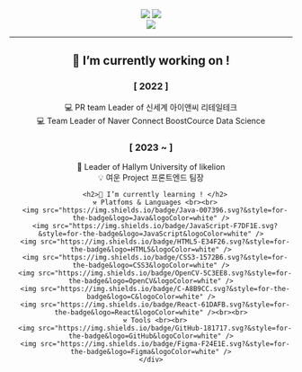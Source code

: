 <html>
  <head>
  <meta charset="UTF-8">
  </head>
  <body>
    <div align="center">
      <img src="https://capsule-render.vercel.app/api?type=wave&color=auto&height=300&position=absolute&section=header&text=HwaYoung_GitHub:)&fontSize=40" />
      <picture>
      <source 
        srcset="https://github-readme-stats.vercel.app/api?username=sanchaehwa&show_icons=true&theme=dark"
        media="(prefers-color-scheme: dark)"
      />
      <source
        srcset="https://github-readme-stats.vercel.app/api?username=sanchaehwa&show_icons=true"
        media="(prefers-color-scheme: light), (prefers-color-scheme: no-preference)"
      />                      
      <img src="https://github-readme-stats.vercel.app/api?username=sanchaehwa&show_icons=true" />
      </picture>
      <br>
      <a href="https://hits.seeyoufarm.com"><img src="https://hits.seeyoufarm.com/api/count/incr/badge.svg?url=https%3A%2F%2Fgithub.com%2Fgjbae1212%2Fhit-counter&count_bg=%23E5D2E6&title_bg=%23FF8787&icon=linux.svg&icon_color=%23E7E7E7&title=hits&edge_flat=false"/></a>
      <br>
      <hr width=”50” color=”#0000” noshade />
      <h2> 🔭 I’m currently working on ! </h2>
        <h3>[ 2022 ]</h3> 
        💻 PR team Leader of 신세계 아이앤씨 리테일테크  <br> 
        💻 Team Leader of Naver Connect BoostCource Data Science
        <h3> [ 2023 ~ ] </h3>
        🦁 Leader of Hallym University of likelion  <br>
        💡 여운 Project 프론트엔드 팀장 <br>

      <h2>🌱 I’m currently learning ! </h2>
      ⚒️ Platfoms & Languages <br><br>
      <img src="https://img.shields.io/badge/Java-007396.svg?&style=for-the-badge&logo=Java&logoColor=white" />
      <img src="https://img.shields.io/badge/JavaScript-F7DF1E.svg?&style=for-the-badge&logo=JavaScript&logoColor=white" />
      <img src="https://img.shields.io/badge/HTML5-E34F26.svg?&style=for-the-badge&logo=HTML5&logoColor=white" />
      <img src="https://img.shields.io/badge/CSS3-1572B6.svg?&style=for-the-badge&logo=CSS3&logoColor=white" />
      <img src="https://img.shields.io/badge/OpenCV-5C3EE8.svg?&style=for-the-badge&logo=OpenCV&logoColor=white" />
      <img src="https://img.shields.io/badge/C-A8B9CC.svg?&style=for-the-badge&logo=C&logoColor=white" />
      <img src="https://img.shields.io/badge/React-61DAFB.svg?&style=for-the-badge&logo=React&logoColor=white" /><br><br>
      ⚒️ Tools <br><br>
      <img src="https://img.shields.io/badge/GitHub-181717.svg?&style=for-the-badge&logo=GitHub&logoColor=white" />
      <img src="https://img.shields.io/badge/Figma-F24E1E.svg?&style=for-the-badge&logo=Figma&logoColor=white" />
    </div>
  </body>
</html>
